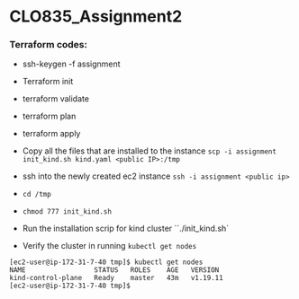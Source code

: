# CLO835_Assignment2

### Terraform codes:

- ssh-keygen -f assignment
- Terraform init 
- terraform validate
- terraform plan
- terraform apply

- Copy all the files that are installed to the instance `scp -i assignment init_kind.sh kind.yaml <public IP>:/tmp`
- ssh into the newly created ec2 instance `ssh -i assignment <public ip>`
- `cd /tmp`
- `chmod 777 init_kind.sh`
- Run the installation scrip for kind cluster ``./init_kind.sh`
- Verify the cluster in running ` kubectl get nodes `

 ```
[ec2-user@ip-172-31-7-40 tmp]$ kubectl get nodes
NAME                 STATUS   ROLES    AGE   VERSION
kind-control-plane   Ready    master   43m   v1.19.11
[ec2-user@ip-172-31-7-40 tmp]$ 

```

